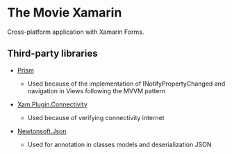 # The Movie Xamarin
Cross-platform application with Xamarin Forms.

## Third-party libraries
* [Prism](https://github.com/PrismLibrary/Prism) 
    * Used because of the implementation of INotifyPropertyChanged and navigation in Views following the MVVM pattern

* [Xam.Plugin.Connectivity](https://github.com/jamesmontemagno/ConnectivityPlugin)
    * Used because of verifying connectivity internet

* [Newtonsoft.Json](https://github.com/JamesNK/Newtonsoft.Json)
    * Used for annotation in classes models and deserialization JSON
